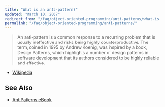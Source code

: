 ```yaml
---
title: "What is an anti-pattern?"
updated: "March 10, 2017"
redirect_from: "/faq/object-oriented-programming/anti-patterns/what-is-an-antipattern/"
permalink: "/faq/object-oriented-programming/anti-patterns/"
---
```


> An anti-pattern is a common response to a recurring problem that is usually
> ineffective and risks being highly counterproductive. The term, coined in
> 1995 by Andrew Koenig, was inspired by a book, Design Patterns, which highlights
> a number of design patterns in software development that its authors considered
> to be highly reliable and effective.

* [Wikipedia](https://en.wikipedia.org/wiki/Anti-pattern)

## See Also

* [AntiPatterns eBook](https://sourcemaking.com/antipatterns)
